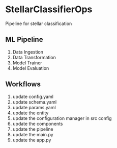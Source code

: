 # StellarClassifierOps
Pipeline for stellar classification

## ML Pipeline

1. Data Ingestion
2. Data Transformation
3. Model Trainer
4. Model Evaluation

## Workflows
1. update config.yaml
2. update schema.yaml
3. update params.yaml
4. update the entity
5. update the configuration manager in src config
6. update the components
7. update the pipeline
8. update the main.py
9. update the app.py